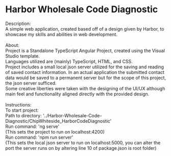 # Harbor Wholesale Code Diagnostic
Description: <br />
A simple web application, created based off of a design given by Harbor, to showcase my skills and abilities in web development.<br />
<br />
About: <br />
Project is a Standalone TypeScript Angular Project, created using the Visual Studio template. <br />
Languages utilized are (mainly) TypeScript, HTML, and CSS.<br />
Project includes a small local json server utilized for the saving and reading of saved contact information. In an actual application the submitted contact data would be saved to a permanent server but for the scope of this project, the json server sufficed. <br />
Some creative liberties were taken with the designing of the UI/UX although main feel and functionality aligned directly with the provided design.<br />
<br />
Instructions:<br />
To start project:<br />
Path to directory: '../Harbor-Wholesale-Code-Diagnostic/ChipWhiteside_HarborCodeDiagnostic'<br />
Run command: 'ng serve' <br />
    (This sets the project to run on localhost:4200)<br />
Run command: 'npm run server' <br />
    (This sets the local json server to run on localhost:5000, you can alter the port the server runs on by altering line 10 of package.json is root folder)<br />